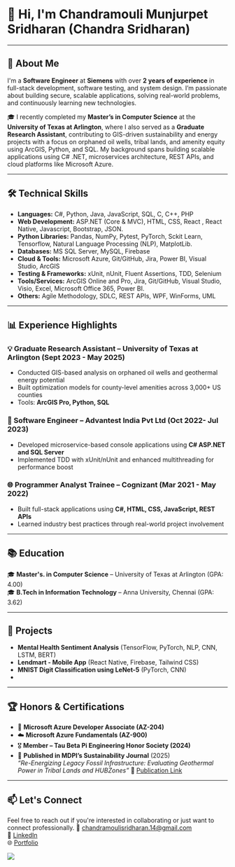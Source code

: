 # 👋 Hi, I'm Chandramouli Munjurpet Sridharan (Chandra Sridharan)
---

## 💼 About Me

I'm a **Software Engineer** at **Siemens** with over **2 years of experience** in full-stack development, software testing, and system design. I’m passionate about building secure, scalable applications, solving real-world problems, and continuously learning new technologies.

🎓 I recently completed my **Master’s in Computer Science** at the **University of Texas at Arlington**, where I also served as a **Graduate Research Assistant**, contributing to GIS-driven sustainability and energy projects with a focus on orphaned oil wells, tribal lands, and amenity equity using ArcGIS, Python, and SQL. My background spans building scalable applications using C# .NET, microservices architecture, REST APIs, and cloud platforms like Microsoft Azure.

---

## 🛠️ Technical Skills

- **Languages:** C#, Python, Java, JavaScript, SQL, C, C++, PHP  
- **Web Development:** ASP.NET (Core & MVC), HTML, CSS, React , React Native, Javascript, Bootstrap, JSON.
- **Python Libraries:** Pandas, NumPy, Pytest, PyTorch, Sckit Learn, Tensorflow, Natural Language Processing (NLP), MatplotLib.
- **Databases:** MS SQL Server, MySQL, Firebase  
- **Cloud & Tools:** Microsoft Azure, Git/GitHub, Jira, Power BI, Visual Studio, ArcGIS  
- **Testing & Frameworks:** xUnit, nUnit, Fluent Assertions, TDD, Selenium
- **Tools/Services:** ArcGIS Online and Pro, Jira, Git/GitHub, Visual Studio, Visio, Excel, Microsoft Office 365, Power BI.
- **Others:** Agile Methodology, SDLC, REST APIs, WPF, WinForms, UML  

---

## 📊 Experience Highlights

### 💡 Graduate Research Assistant – University of Texas at Arlington  (Sept 2023 - May 2025)
- Conducted GIS-based analysis on orphaned oil wells and geothermal energy potential  
- Built optimization models for county-level amenities across 3,000+ US counties  
- Tools: **ArcGIS Pro, Python, SQL**

### 🧠 Software Engineer – Advantest India Pvt Ltd  (Oct 2022- Jul 2023)
- Developed microservice-based console applications using **C# ASP.NET and SQL Server**
- Implemented TDD with xUnit/nUnit and enhanced multithreading for performance boost  

### 🌐 Programmer Analyst Trainee – Cognizant  (Mar 2021 - May 2022)
- Built full-stack applications using **C#, HTML, CSS, JavaScript, REST APIs** 
- Learned industry best practices through real-world project involvement  

---

## 📚 Education

🎓 **Master's. in Computer Science** – University of Texas at Arlington (GPA: 4.00)  
🎓 **B.Tech in Information Technology** – Anna University, Chennai (GPA: 3.62)  

---

## 🚀 Projects

- **Mental Health Sentiment Analysis** (TensorFlow, PyTorch, NLP, CNN, LSTM, BERT)
- **Lendmart - Mobile App** (React Native, Firebase, Tailwind CSS)
- **MNIST Digit Classification using LeNet-5** (PyTorch, CNN)
- 
---

## 🏆 Honors & Certifications

- 🧠 **Microsoft Azure Developer Associate (AZ-204)**  
- ☁️ **Microsoft Azure Fundamentals (AZ-900)**  
- 🎖️ **Member – Tau Beta Pi Engineering Honor Society (2024)**  
- 📄 **Published in MDPI’s Sustainability Journal** (2025)  
  *“Re-Energizing Legacy Fossil Infrastructure: Evaluating Geothermal Power in Tribal Lands and HUBZones”*
  🔗 [Publication Link](https://www.mdpi.com/2071-1050/17/6/2558)  

---

## 📫 Let's Connect

Feel free to reach out if you're interested in collaborating or just want to connect professionally.
📧 chandramoulisridharan.14@gmail.com  
🔗 [LinkedIn](https://linkedin.com/in/chandramoulisridharan)  
🌐 [Portfolio](https://chandramoulisridharan.github.io/)



![](https://komarev.com/ghpvc/?username=ChandramouliSridharan)
